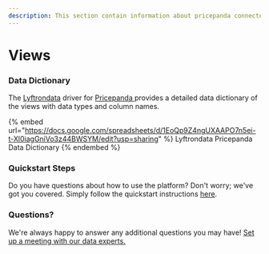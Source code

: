 ```yaml
---
description: This section contain information about pricepanda connector views information
---
```


# Views

### Data Dictionary

The [Lyftrondata](https://www.lyftrondata.com/) driver for [Pricepanda](https://www.lyftrondata.com/integration/Pricepanda/)[ ](https://www.lyftrondata.com/integration/pricepanda/)provides a detailed data dictionary of the views with data types and column names.

{% embed url="https://docs.google.com/spreadsheets/d/1EoQp9Z4ngUXAAPO7n5ei-t-Xl0iagGniVo3z44BWSYM/edit?usp=sharing" %}
Lyftrondata Pricepanda Data Dictionary
{% endembed %}

### Quickstart Steps

Do you have questions about how to use the platform? Don't worry; we've got you covered. Simply follow the quickstart instructions [here](../../../../quickstart-steps.md).

### Questions? <a href="#questions" id="questions"></a>

We're always happy to answer any additional questions you may have! [Set up a meeting with our data experts.](https://www.lyftrondata.com/book-a-meeting/)



